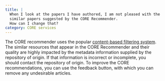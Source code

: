 ```yaml
---
title: |
  When I look at the papers I have authored, I am not pleased with the
  similar papers suggested by the CORE Recommender.
  How can I change that?
category: CORE services
---
```

The CORE recommender uses the popular [content-based filtering
system](https://blog.core.ac.uk/2016/10/04/core-recommender/).
The similar resources that appear in the CORE Recommender and their
quality are highly impacted by the metadata information supplied by
the repository of origin. If that information is incorrect or
incomplete, you should contact the repository of origin. To improve
the CORE recommendations, you can use the feedback button, with
which you can remove any undesirable articles.
